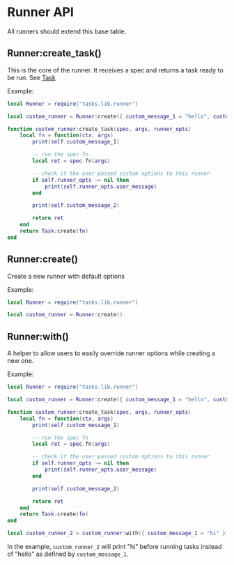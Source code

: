 # Runner API

All runners should extend this base table.

## Runner:create_task()

This is the core of the runner. It receives a spec and returns a task ready to be run. See [Task](./task.md)

Example:

```lua
local Runner = require("tasks.lib.runner")

local custom_runner = Runner:create({ custom_message_1 = "hello", custom_message_2 = "done!" })

function custom_runner:create_task(spec, args, runner_opts)
    local fn = function(ctx, args)
        print(self.custom_message_1)

        -- run the spec fn
        local ret = spec.fn(args)

        -- check if the user passed custom options to this runner
        if self.runner_opts ~= nil then
            print(self.runner_opts.user_message)
        end

        print(self.custom_message_2)

        return ret
    end
    return Task:create(fn)
end
```

## Runner:create()

Create a new runner with default options

Example:

```lua
local Runner = require("tasks.lib.runner")

local custom_runner = Runner:create()
```

## Runner:with()

A helper to allow users to easily override runner options while creating a new one.

Example:

```lua
local Runner = require("tasks.lib.runner")

local custom_runner = Runner:create({ custom_message_1 = "hello", custom_message_2 = "done!" })

function custom_runner:create_task(spec, args, runner_opts)
    local fn = function(ctx, args)
        print(self.custom_message_1)

        -- run the spec fn
        local ret = spec.fn(args)

        -- check if the user passed custom options to this runner
        if self.runner_opts ~= nil then
            print(self.runner_opts.user_message)
        end

        print(self.custom_message_2)

        return ret
    end
    return Task:create(fn)
end

local custom_runner_2 = custom_runner:with({ custom_message_1 = "hi" })
```

In the example, `custom_runner_2` will print "hi" before running tasks instead of "hello" as defined by `custom_message_1`.
